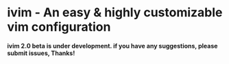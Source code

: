 # ivim - An easy & highly customizable vim configuration 

**ivim 2.0 beta is under development. if you have any suggestions, please submit issues, Thanks!**

